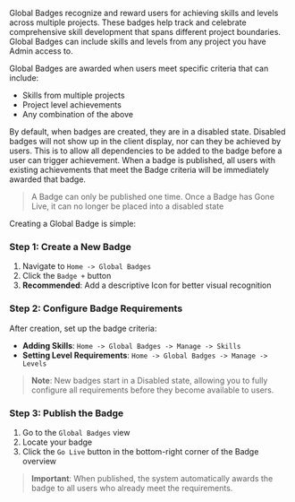Global Badges recognize and reward users for achieving skills and levels across multiple projects. These badges help track and celebrate comprehensive skill development that spans different project boundaries. Global Badges can include skills and levels from any project you have Admin access to.

Global Badges are awarded when users meet specific criteria that can include:
- Skills from multiple projects
- Project level achievements
- Any combination of the above

By default, when badges are created, they are in a disabled state. Disabled badges will not show up in the client display, nor can they be achieved by users. This is to allow all dependencies to be added to the badge before a user can trigger achievement. When a badge is published, all users with existing achievements that meet the Badge criteria will be immediately awarded that badge.

> A Badge can only be published one time. Once a Badge has Gone Live, it can no longer be placed into a disabled state


Creating a Global Badge is simple:

### Step 1: Create a New Badge
1. Navigate to `Home -> Global Badges`
2. Click the `Badge +` button
3. **Recommended**: Add a descriptive Icon for better visual recognition

### Step 2: Configure Badge Requirements
After creation, set up the badge criteria:
- **Adding Skills**: `Home -> Global Badges -> Manage -> Skills`
- **Setting Level Requirements**: `Home -> Global Badges -> Manage -> Levels`

> **Note**: New badges start in a Disabled state, allowing you to fully configure all requirements before they become available to users.

### Step 3: Publish the Badge
1. Go to the `Global Badges` view
2. Locate your badge
3. Click the `Go Live` button in the bottom-right corner of the Badge overview

> **Important**: When published, the system automatically awards the badge to all users who already meet the requirements.